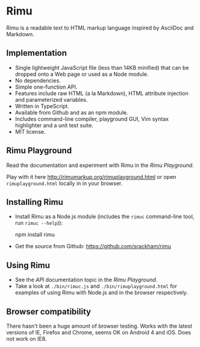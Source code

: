 # Rimu

Rimu is a readable text to HTML markup language inspired by AsciiDoc
and Markdown.


## Implementation

- Single lightweight JavaScript file (less than 14KB minified) that
  can be dropped onto a Web page or used as a Node module.
- No dependencies.
- Simple one-function API.
- Features include raw HTML (a la Markdown), HTML attribute injection
  and parameterized variables.
- Written in TypeScript.
- Available from Github and as an npm module.
- Includes command-line compiler, playground GUI, Vim syntax
  highlighter and a unit test suite.
- MIT license.


## Rimu Playground

Read the documentation and experiment with Rimu in the _Rimu
Playground_.

Play with it here <http://rimumarkup.org/rimuplayground.html> or
open `rimuplayground.html` locally in in your browser.


## Installing Rimu

- Install Rimu as a Node.js module (includes the `rimuc` command-line
  tool, run `rimuc --help`)):

  npm install rimu

- Get the source from Github: <https://github.com/srackham/rimu>


## Using Rimu

- See the _API_ documentation topic in the _Rimu Playground_.
- Take a look at `./bin/rimuc.js` and `./bin/rimuplayground.html` for
  examples of using Rimu with Node.js and in the browser respectively.


## Browser compatibility

There hasn't been a huge amount of browser testing. Works with the
latest versions of IE, Firefox and Chrome, seems OK on Android 4 and
iOS.  Does not work on IE8.
